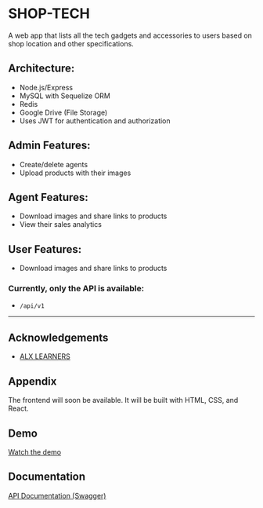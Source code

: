 # SHOP-TECH

A web app that lists all the tech gadgets and accessories to users based on shop location and other specifications.

## Architecture:
- Node.js/Express
- MySQL with Sequelize ORM
- Redis
- Google Drive (File Storage)
- Uses JWT for authentication and authorization

## Admin Features:
- Create/delete agents
- Upload products with their images

## Agent Features:
- Download images and share links to products
- View their sales analytics

## User Features:
- Download images and share links to products

### **Currently, only the API is available:**
- `/api/v1`

---

## Acknowledgements

- [ALX LEARNERS](https://alxafrica.com)

## Appendix

The frontend will soon be available. It will be built with HTML, CSS, and React.

## Demo

[Watch the demo](https://drive.google.com/file/d/1_VlHOhu94KyFj8tkX2WBFZBQzgR_1oms/view?usp=drive_link)

## Documentation

[API Documentation (Swagger)](https://api.shoptech.chifundo365.tech)
